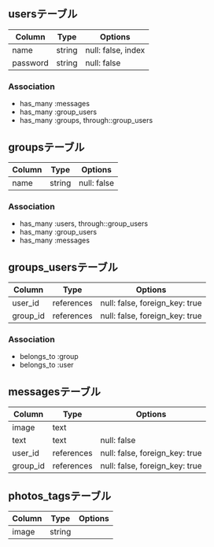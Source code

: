 ## usersテーブル
|Column|Type|Options|
|------|----|-------|
|name|string|null: false, index|
|password|string|null: false|
 ### Association
 - has_many :messages
 - has_many :group_users
 - has_many :groups, through::group_users 


 ## groupsテーブル
|Column|Type|Options|
|------|----|-------|
|name|string|null: false|
### Association
- has_many :users, through::group_users
- has_many :group_users
- has_many :messages


## groups_usersテーブル
|Column|Type|Options|
|------|----|-------|
|user_id|references|null: false, foreign_key: true|
|group_id|references|null: false, foreign_key: true|
### Association
- belongs_to :group
- belongs_to :user


## messagesテーブル
|Column|Type|Options|
|------|----|-------|
|image|text||
|text|text|null: false|
|user_id|references|null: false, foreign_key: true|
|group_id|references|null: false, foreign_key: true|

## photos_tagsテーブル
|Column|Type|Options|
|------|----|-------|
|image|string||










